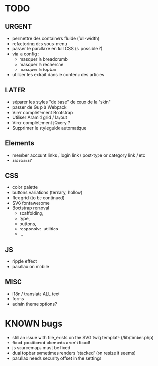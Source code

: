 # TODO

## URGENT

* permettre des containers fluide (full-width)
* refactoring des sous-menu
* passer le parallaxe en full CSS (si possible ?)
* via la config :
  * masquer la breadcrumb
  * masquer la recherche
  * masquer la topbar
* utiliser les extrait dans le contenu des articles

## LATER

* séparer les styles "de base" de ceux de la "skin"
* passer de Gulp à Webpack
* Virer complètement Bootstrap
* Utiliser Aramid grid / layout
* Virer complètement jQuery ?
* Supprimer le styleguide automatique

## Elements

* member account links / login link / post-type or category link / etc
* sidebars?

## CSS

* color palette
* buttons variations (ternary, hollow)
* flex grid (to be continued)
* SVG fontawesome
* Bootstrap removal
  * scaffolding,
  * type,
  * buttons,
  * responsive-utilities
  * ...

## JS

* ripple effect
* parallax on mobile

## MISC

* i18n / translate ALL text
* forms
* admin theme options?

# KNOWN bugs

* still an issue with file_exists on the SVG twig template (/lib/timber.php)
* fixed-positioned elements aren't fixed!
* js sourcemaps must be fixed
* dual topbar sometimes renders 'stacked' (on resize it seems)
* parallax needs security offset in the settings
